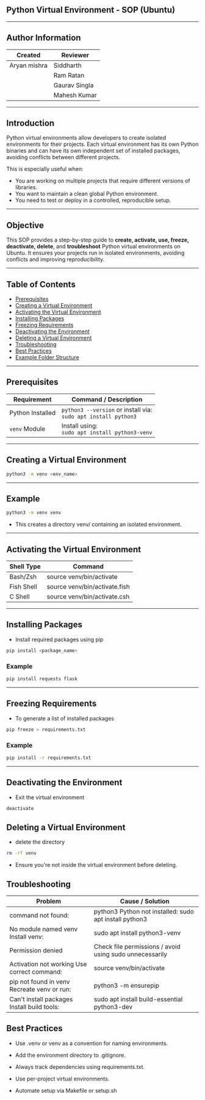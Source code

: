 ## Python Virtual Environment - SOP (Ubuntu)

---
## Author Information

| Created | Reviewer |
|---------|----------|
 Aryan mishra | Siddharth
|              | Ram Ratan
|              | Gaurav Singla
|              | Mahesh Kumar


---
 ## Introduction
Python virtual environments allow developers to create isolated environments for their projects. Each virtual environment has its own Python binaries and can have its own independent set of installed packages, avoiding conflicts between different projects.

This is especially useful when:
- You are working on multiple projects that require different versions of libraries.
- You want to maintain a clean global Python environment.
- You need to test or deploy in a controlled, reproducible setup.

 --- 
## Objective
This SOP provides a step-by-step guide to **create, activate, use, freeze, deactivate, delete**, and **troubleshoot** Python virtual environments on Ubuntu. It ensures your projects run in isolated environments, avoiding conflicts and improving reproducibility.

---

##  Table of Contents
- [Prerequisites](#-prerequisites)
- [Creating a Virtual Environment](#-creating-a-virtual-environment)
- [Activating the Virtual Environment](#-activating-the-virtual-environment)
- [Installing Packages](#-installing-packages)
- [Freezing Requirements](#-freezing-requirements)
- [Deactivating the Environment](#-deactivating-the-environment)
- [Deleting a Virtual Environment](#-deleting-a-virtual-environment)
- [Troubleshooting](#-troubleshooting)
- [Best Practices](#-best-practices)
- [Example Folder Structure](#-example-folder-structure)

---

##  Prerequisites

| Requirement        | Command / Description                              |
|--------------------|-----------------------------------------------------|
| Python Installed   | `python3 --version` or install via:<br>`sudo apt install python3` |
| `venv` Module      | Install using:<br>`sudo apt install python3-venv`   |

---

## Creating a Virtual Environment

```bash
python3 -m venv <env_name>
```
---
## Example
```bash
python3 -m venv venv
```
- This creates a directory venv/ containing an isolated environment.
---
## Activating the Virtual Environment
| Shell Type          |	Command      |
|---------------------| -------------|
| Bash/Zsh	           | source venv/bin/activate |
| Fish Shell	         | source venv/bin/activate.fish |
| C Shell	            | source venv/bin/activate.csh |

---
## Installing Packages

- Install required packages using pip

```bash
pip install <package_name>
```
###  Example
```bash
pip install requests flask
```
---
## Freezing Requirements

- To generate a list of installed packages

```bash
pip freeze > requirements.txt  
```
### Example
```bash
pip install -r requirements.txt
```
---
## Deactivating the Environment

- Exit the virtual environment
```bash
deactivate
```
## Deleting a Virtual Environment
-  delete the directory
```bash
rm -rf venv
```
- Ensure you're not inside the virtual environment before deleting.

## Troubleshooting
|  Problem	          |   Cause / Solution         |
|--------------------|----------------------------|
| command not found: | python3	Python not installed: sudo apt install python3
| No module named venv	Install venv: |  sudo apt install python3-venv
| Permission denied	 | Check file permissions / avoid using sudo unnecessarily
| Activation not working	Use correct command: |  source venv/bin/activate
| pip not found in venv	Recreate venv or run: | python3 -m ensurepip
| Can't install packages	Install build tools: | sudo apt install build-essential python3-dev

## Best Practices
- Use .venv or venv as a convention for naming environments.

- Add the environment directory to .gitignore.

- Always track dependencies using requirements.txt.

- Use per-project virtual environments.

- Automate setup via Makefile or setup.sh


